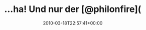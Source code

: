 ---
retweeted: false
source: <a href="http://twitter.com" rel="nofollow">Twitter Web Client</a>
entities:
  hashtags: []
  symbols: []
  user_mentions:
  - name: Philip
    screen_name: PhilOnFire
    indices:
    - '17'
    - '28'
    id_str: '739681261'
    id: '739681261'
  urls: []
display_text_range:
- '0'
- '100'
favorite_count: '0'
id_str: '10693629035'
truncated: false
retweet_count: '0'
id: '10693629035'
created_at: Thu Mar 18 22:57:41 +0000 2010
favorited: false
full_text: "…ha! Und nur der [@philonfire](https://twitter.com/philonfire) weiß grad
  genau, was hier im Zimmer los ist.  http://twitpic.com/19et50"
lang: de
tags:
- pesos:twitter
date: '2010-03-18T22:57:41+00:00'
src: https://twitter.com/bascht/status/10693629035
original_url: https://twitter.com/bascht/status/10693629035
type: twitter_tweet
text: "…ha! Und nur der [@philonfire](https://twitter.com/philonfire) weiß grad genau,
  was hier im Zimmer los ist.  http://twitpic.com/19et50"
title: "…ha! Und nur der [@philonfire]("

---